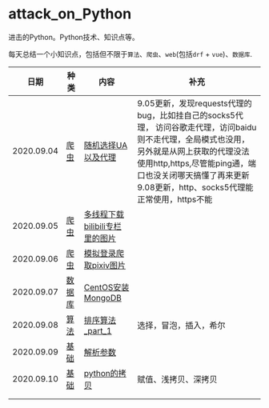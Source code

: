 # attack_on_Python
进击的Python。Python技术、知识点等。

每天总结一个小知识点，包括但不限于`算法`、`爬虫`、`web`(包括`drf` + `vue`)、`数据库`.

| 日期       | 种类                 | 内容                                                   | 补充                                                         |
| ---------- | -------------------- | ------------------------------------------------------ | ------------------------------------------------------------ |
| 2020.09.04 | [爬虫](./spider)     | [随机选择UA以及代理](./spider/random_ua_proxies.py)    | 9.05更新，发现requests代理的bug，比如挂自己的socks5代理， 访问谷歌走代理，访问baidu则不走代理，全局模式也没用，另外就是从网上获取的代理没法使用http,https,尽管能ping通，端口也没关闭哪天搞懂了再来更新<br />9.08更新，http、socks5代理能正常使用，https不能 |
| 2020.09.05 | [爬虫](./spider)     | [多线程下载bilibili专栏里的图片](./spider/bilibili.py) |                         |
| 2020.09.06 | [爬虫](./spider)     | [模拟登录爬取pixiv图片](./spider/pixiv.py)             |                        |
| 2020.09.07 | [数据库](./database) | [CentOS安装MongoDB](./database/CentOS安装MongoDB.md)   |                       |
| 2020.09.08 | [算法](./algorithm)  | [排序算法_part_1](./algorithm/sort_part_1.py)          | 选择，冒泡，插入，希尔   |
| 2020.09.09 | [基础](./base)       | [解析参数](./base/parse.py)                            |                       |
| 2020.09.10 | [基础](./base)       | [python的拷贝](./base/python的拷贝.md)                  |  赋值、浅拷贝、深拷贝    |
|            |                      |                                                        |               |
|            |                      |                                                        |              |

